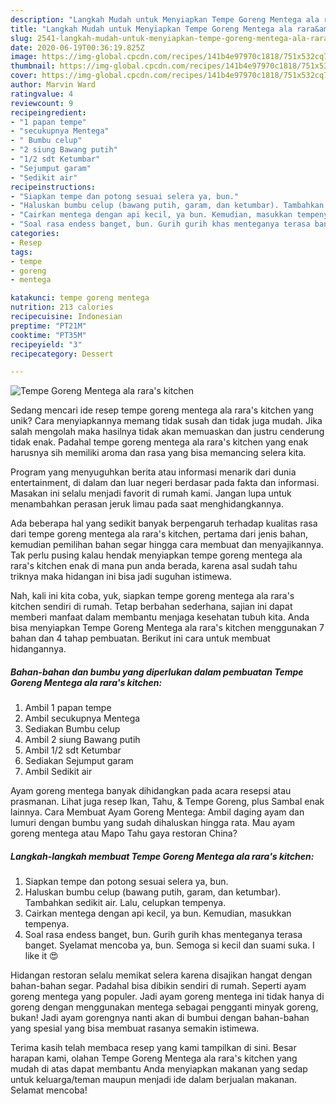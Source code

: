 ```yaml
---
description: "Langkah Mudah untuk Menyiapkan Tempe Goreng Mentega ala rara&amp;#39;s kitchen, Bikin Ngiler"
title: "Langkah Mudah untuk Menyiapkan Tempe Goreng Mentega ala rara&amp;#39;s kitchen, Bikin Ngiler"
slug: 2541-langkah-mudah-untuk-menyiapkan-tempe-goreng-mentega-ala-rara-and-39-s-kitchen-bikin-ngiler
date: 2020-06-19T00:36:19.825Z
image: https://img-global.cpcdn.com/recipes/141b4e97970c1818/751x532cq70/tempe-goreng-mentega-ala-raras-kitchen-foto-resep-utama.jpg
thumbnail: https://img-global.cpcdn.com/recipes/141b4e97970c1818/751x532cq70/tempe-goreng-mentega-ala-raras-kitchen-foto-resep-utama.jpg
cover: https://img-global.cpcdn.com/recipes/141b4e97970c1818/751x532cq70/tempe-goreng-mentega-ala-raras-kitchen-foto-resep-utama.jpg
author: Marvin Ward
ratingvalue: 4
reviewcount: 9
recipeingredient:
- "1 papan tempe"
- "secukupnya Mentega"
- " Bumbu celup"
- "2 siung Bawang putih"
- "1/2 sdt Ketumbar"
- "Sejumput garam"
- "Sedikit air"
recipeinstructions:
- "Siapkan tempe dan potong sesuai selera ya, bun."
- "Haluskan bumbu celup (bawang putih, garam, dan ketumbar). Tambahkan sedikit air. Lalu, celupkan tempenya."
- "Cairkan mentega dengan api kecil, ya bun. Kemudian, masukkan tempenya."
- "Soal rasa endess banget, bun. Gurih gurih khas menteganya terasa banget. Syelamat mencoba ya, bun. Semoga si kecil dan suami suka. I like it 😍"
categories:
- Resep
tags:
- tempe
- goreng
- mentega

katakunci: tempe goreng mentega 
nutrition: 213 calories
recipecuisine: Indonesian
preptime: "PT21M"
cooktime: "PT35M"
recipeyield: "3"
recipecategory: Dessert

---
```



![Tempe Goreng Mentega ala rara&#39;s kitchen](https://img-global.cpcdn.com/recipes/141b4e97970c1818/751x532cq70/tempe-goreng-mentega-ala-raras-kitchen-foto-resep-utama.jpg)

Sedang mencari ide resep tempe goreng mentega ala rara&#39;s kitchen yang unik? Cara menyiapkannya memang tidak susah dan tidak juga mudah. Jika salah mengolah maka hasilnya tidak akan memuaskan dan justru cenderung tidak enak. Padahal tempe goreng mentega ala rara&#39;s kitchen yang enak harusnya sih memiliki aroma dan rasa yang bisa memancing selera kita.

Program yang menyuguhkan berita atau informasi menarik dari dunia entertainment, di dalam dan luar negeri berdasar pada fakta dan informasi. Masakan ini selalu menjadi favorit di rumah kami. Jangan lupa untuk menambahkan perasan jeruk limau pada saat menghidangkannya.

Ada beberapa hal yang sedikit banyak berpengaruh terhadap kualitas rasa dari tempe goreng mentega ala rara&#39;s kitchen, pertama dari jenis bahan, kemudian pemilihan bahan segar hingga cara membuat dan menyajikannya. Tak perlu pusing kalau hendak menyiapkan tempe goreng mentega ala rara&#39;s kitchen enak di mana pun anda berada, karena asal sudah tahu triknya maka hidangan ini bisa jadi suguhan istimewa.


Nah, kali ini kita coba, yuk, siapkan tempe goreng mentega ala rara&#39;s kitchen sendiri di rumah. Tetap berbahan sederhana, sajian ini dapat memberi manfaat dalam membantu menjaga kesehatan tubuh kita. Anda bisa menyiapkan Tempe Goreng Mentega ala rara&#39;s kitchen menggunakan 7 bahan dan 4 tahap pembuatan. Berikut ini cara untuk membuat hidangannya.

<!--inarticleads1-->

##### Bahan-bahan dan bumbu yang diperlukan dalam pembuatan Tempe Goreng Mentega ala rara&#39;s kitchen:

1. Ambil 1 papan tempe
1. Ambil secukupnya Mentega
1. Sediakan  Bumbu celup
1. Ambil 2 siung Bawang putih
1. Ambil 1/2 sdt Ketumbar
1. Sediakan Sejumput garam
1. Ambil Sedikit air


Ayam goreng mentega banyak dihidangkan pada acara resepsi atau prasmanan. Lihat juga resep Ikan, Tahu, &amp; Tempe Goreng, plus Sambal enak lainnya. Cara Membuat Ayam Goreng Mentega: Ambil daging ayam dan lumuri dengan bumbu yang sudah dihaluskan hingga rata. Mau ayam goreng mentega atau Mapo Tahu gaya restoran China? 

<!--inarticleads2-->

##### Langkah-langkah membuat Tempe Goreng Mentega ala rara&#39;s kitchen:

1. Siapkan tempe dan potong sesuai selera ya, bun.
1. Haluskan bumbu celup (bawang putih, garam, dan ketumbar). Tambahkan sedikit air. Lalu, celupkan tempenya.
1. Cairkan mentega dengan api kecil, ya bun. Kemudian, masukkan tempenya.
1. Soal rasa endess banget, bun. Gurih gurih khas menteganya terasa banget. Syelamat mencoba ya, bun. Semoga si kecil dan suami suka. I like it 😍


Hidangan restoran selalu memikat selera karena disajikan hangat dengan bahan-bahan segar. Padahal bisa dibikin sendiri di rumah. Seperti ayam goreng mentega yang populer. Jadi ayam goreng mentega ini tidak hanya di goreng dengan menggunakan mentega sebagai pengganti minyak goreng, bukan! Jadi ayam gorengnya nanti akan di bumbui dengan bahan-bahan yang spesial yang bisa membuat rasanya semakin istimewa. 

Terima kasih telah membaca resep yang kami tampilkan di sini. Besar harapan kami, olahan Tempe Goreng Mentega ala rara&#39;s kitchen yang mudah di atas dapat membantu Anda menyiapkan makanan yang sedap untuk keluarga/teman maupun menjadi ide dalam berjualan makanan. Selamat mencoba!

